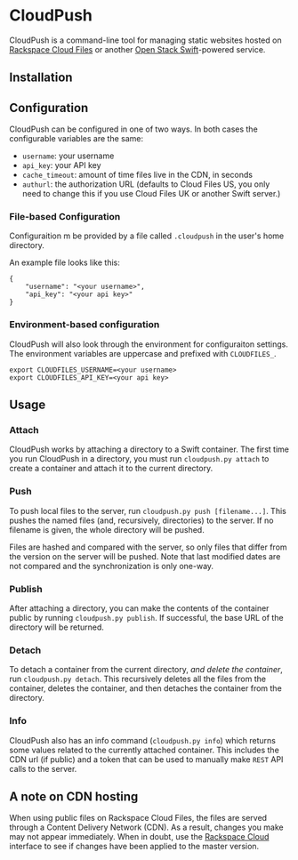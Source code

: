 CloudPush
=========

CloudPush is a command-line tool for managing static websites hosted on [Rackspace Cloud Files](http://www.rackspace.com/cloud/public/files/) or another [Open Stack Swift](http://swift.openstack.org)-powered service.

Installation
------------

Configuration
-------------

CloudPush can be configured in one of two ways. In both cases the configurable variables are the same:

* `username`: your username
* `api_key`: your API key
* `cache_timeout`: amount of time files live in the CDN, in seconds
* `authurl`: the authorization URL (defaults to Cloud Files US, you only need to change this if you use Cloud Files UK or another Swift server.)

### File-based Configuration

Configuraition m be provided by a file called `.cloudpush` in the user's home directory.

An example file looks like this:

    {
        "username": "<your username>",
        "api_key": "<your api key>"
    }

### Environment-based configuration

CloudPush will also look through the environment for configuraiton settings. The environment variables are uppercase and prefixed with `CLOUDFILES_`.

    export CLOUDFILES_USERNAME=<your username>
    export CLOUDFILES_API_KEY=<your api key>


Usage
-----

### Attach

CloudPush works by attaching a directory to a Swift container. The first time you run CloudPush in a directory, you must run `cloudpush.py attach` to create a container and attach it to the current directory.

### Push

To push local files to the server, run `cloudpush.py push [filename...]`. This pushes the named files (and, recursively, directories) to the server. If no filename is given, the whole directory will be pushed.

Files are hashed and compared with the server, so only files that differ from the version on the server will be pushed. Note that last modified dates are not compared and the synchronization is only one-way.

### Publish

After attaching a directory, you can make the contents of the container public by running `cloudpush.py publish`. If successful, the base URL of the directory will be returned.

### Detach

To detach a container from the current directory, *and delete the container*, run `cloudpush.py detach`. This recursively deletes all the files from the container, deletes the container, and then detaches the container from the directory.

### Info

CloudPush also has an info command (`cloudpush.py info`) which returns some values related to the currently attached container. This includes the CDN url (if public) and a token that can be used to manually make `REST` API calls to the server.

A note on CDN hosting
---------------------

When using public files on Rackspace Cloud Files, the files are served through a Content Delivery Network (CDN). As a result, changes you make may not appear immediately. When in doubt, use the [Rackspace Cloud](https://mycloud.rackspace.com) interface to see if changes have been applied to the master version.

